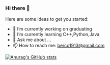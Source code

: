 ### Hi there 👋




Here are some ideas to get you started:

- 🔭 I’m currently working on graduating 
- 🌱 I’m currently learning C++,Python,Java
- 💬 Ask me about ...
- 📫 How to reach me: berco1913@gmail.com 


[![Anurag's GitHub stats](https://github-readme-stats.vercel.app/api?username=danielberco)](https://github.com/anuraghazra/github-readme-stats)
